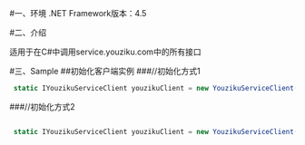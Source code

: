 #一、环境
.NET Framework版本：4.5

#二、介绍

适用于在C#中调用service.youziku.com中的所有接口

#三、Sample
   ##初始化客户端实例
   ###//初始化方式1
   ```csharp
    static IYouzikuServiceClient youzikuClient = new YouzikuServiceClient(new YouzikuConfig(){Host = "http://service.youziku.com",ApiKey = "xxxxxx"});
   ```
   ###//初始化方式2
   ```csharp 
  
    static IYouzikuServiceClient youzikuClient = new YouzikuServiceClient(host: "http://service.youziku.com", apiKey: "xxxxxx");
   ```

